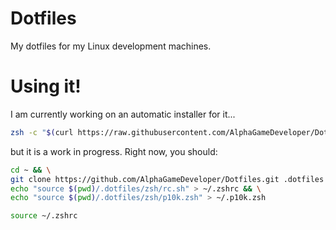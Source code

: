 # Dotfiles
My dotfiles for my Linux development machines.
# Using it!
I am currently working on an automatic installer for it... 

```zsh
zsh -c "$(curl https://raw.githubusercontent.com/AlphaGameDeveloper/Dotfiles/refs/heads/AlphaGameDeveloper-patch-1/fresh_install.sh)"
```
but it is a work in progress.  Right now, you should:
```zsh
cd ~ && \
git clone https://github.com/AlphaGameDeveloper/Dotfiles.git .dotfiles && \
echo "source $(pwd)/.dotfiles/zsh/rc.sh" > ~/.zshrc && \
echo "source $(pwd)/.dotfiles/zsh/p10k.zsh" > ~/.p10k.zsh

source ~/.zshrc
```
